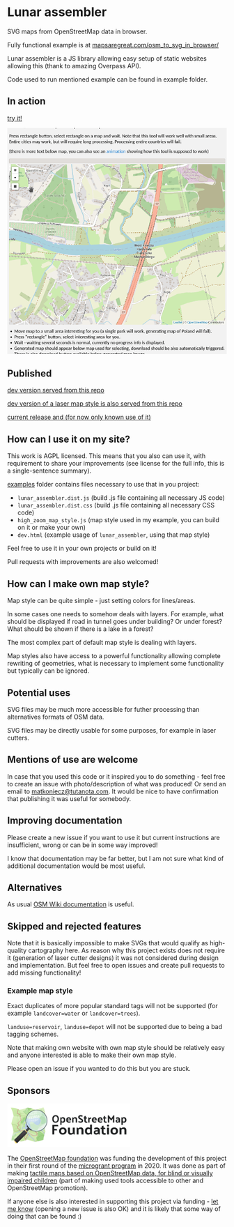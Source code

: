 # Lunar assembler

SVG maps from OpenStreetMap data in browser.

Fully functional example is at [mapsaregreat.com/osm_to_svg_in_browser/](https://mapsaregreat.com/osm_to_svg_in_browser/)

Lunar assembler is a JS library allowing easy setup of static websites allowing this (thank to amazing Overpass API).

Code used to run mentioned example can be found in example folder.

## In action

[try it!](https://mapsaregreat.com/osm_to_svg_in_browser/)

![examples/lunar_assembler_in_action.gif](examples/lunar_assembler_in_action.gif)

## Published

[dev version served from this repo](https://matkoniecz.github.io/lunar_assembler/examples/dev.html)


[dev version of a laser map style is also served from this repo](https://matkoniecz.github.io/lunar_assembler/examples/dev-laser.html)

[current release and (for now only known use of it)](https://mapsaregreat.com/osm_to_svg_in_browser/)

## How can I use it on my site?

This work is AGPL licensed. This means that you also can use it, with requirement to share your improvements (see license for the full info, this is a single-sentence summary).

[examples](examples) folder contains files necessary to use that in you project:

* `lunar_assembler.dist.js` (build .js file containing all necessary JS code)
* `lunar_assembler.dist.css` (build .js file containing all necessary CSS code)
* `high_zoom_map_style.js` (map style used in my example, you can build on it or make your own)
* `dev.html` (example usage of `lunar_assembler`, using that map style)

Feel free to use it in your own projects or build on it!

Pull requests with improvements are also welcomed!

## How can I make own map style?

Map style can be quite simple - just setting colors for lines/areas.

In some cases one needs to somehow deals with layers. For example, what should be displayed if road in tunnel goes under building? Or under forest? What should be shown if there is a lake in a forest?

The most complex part of default map style is dealing with layers.

Map styles also have access to a powerful functionality allowing complete rewriting of geometries, what is necessary to implement some functionality but typically can be ignored.

## Potential uses

SVG files may be much more accessible for futher processing than alternatives formats of OSM data.

SVG files may be directly usable for some purposes, for example in laser cutters.

## Mentions of use are welcome

In case that you used this code or it inspired you to do something - feel free to create an issue with photo/description of what was produced! Or send an email to [matkoniecz@tutanota.com](mailto:matkoniecz@tutanota.com). It would be nice to have confirmation that publishing it was useful for somebody.

## Improving documentation

Please create a new issue if you want to use it but current instructions are insufficient, wrong or can be in some way improved!

I know that documentation may be far better, but I am not sure what kind of additional documentation would be most useful.

## Alternatives

As usual [OSM Wiki documentation](https://wiki.openstreetmap.org/wiki/SVG#Ways_to_create_an_SVG_map_from_OpenStreetMap) is useful.

## Skipped and rejected features

Note that it is basically impossible to make SVGs that would qualify as high-quality cartography here. As reason why this project exists does not require it (generation of laser cutter designs) it was not considered during design and implementation. But feel free to open issues and create pull requests to add missing functionality!

### Example map style

Exact duplicates of more popular standard tags will not be supported (for example `landcover=water` or `landcover=trees`).

`landuse=reservoir`, `landuse=depot` will not be supported due to being a bad tagging schemes.

Note that making own website with own map style should be relatively easy and anyone interested is able to make their own map style.

Please open an issue if you wanted to do this but you are stuck.

## Sponsors

<a href="https://osmfoundation.org/"><img src="images_for_description/logo_osmf.png" height="100"/></a><br/>

The [OpenStreetMap foundation](https://wiki.osmfoundation.org/wiki/Main_Page) was funding the development of this project in their first round of the [microgrant program](https://wiki.osmfoundation.org/wiki/Microgrants) in 2020. It was done as part of making [tactile maps based on OpenStreetMap data, for blind or visually impaired children](https://wiki.openstreetmap.org/wiki/Microgrants/Microgrants_2020/Proposal/Tactile_maps_for_blind_or_visually_impaired_children) (part of making used tools accessible to other and OpenStreetMap promotion).

If anyone else is also interested in supporting this project via funding - [let me know](mailto:osm-messages@etutanota.com) (opening a new issue is also OK) and it is likely that some way of doing that can be found :)
